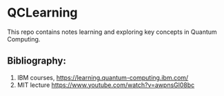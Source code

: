 # QCLearning

This repo contains notes learning and exploring key concepts in Quantum Computing.

## Bibliography:

1. IBM courses, https://learning.quantum-computing.ibm.com/
2. MIT lecture https://www.youtube.com/watch?v=awpnsGl08bc

